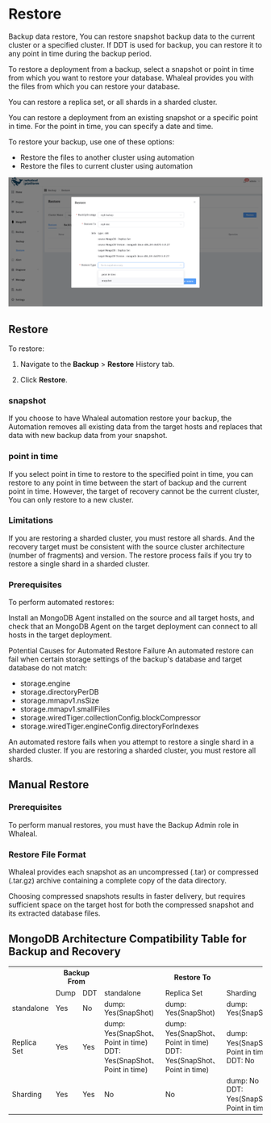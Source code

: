 # Restore

Backup data restore,  You can restore snapshot backup data to the current cluster or a specified cluster. If DDT is used for backup, you can restore it to any point in time during the backup period.

To restore a deployment from a backup, select a snapshot or point in time from which you want to restore your database. Whaleal provides you with the files from which you can restore your database.

You can restore a replica set, or all shards in a sharded cluster.

You can restore a deployment from an existing snapshot or a specific point in time. For the point in time, you can specify a date and time.


To restore your backup, use one of these options:

* Restore the files to another cluster using automation
* Restore the files to current cluster using automation

![01-Restore](../../images/whaleal-platform/07-backup-restore/02-restore/01-restore.png)

## Restore

To restore:

1. Navigate to the **Backup** > **Restore** History tab.

2. Click **Restore**.

### snapshot
If you choose to have Whaleal automation restore your backup, the Automation removes all existing data from the target hosts and replaces that data with new backup data from your snapshot.

### point in time
If you select point in time to restore to the specified point in time, you can restore to any point in time between the start of backup and the current point in time. However, the target of recovery cannot be the current cluster, You can only restore to a new cluster.

### Limitations
If you are restoring a sharded cluster, you must restore all shards. And the recovery target must be consistent with the source cluster architecture (number of fragments) and version. The restore process fails if you try to restore a single shard in a sharded cluster.

### Prerequisites
To perform automated restores:

Install an MongoDB Agent installed on the source and all target hosts, and check that an MongoDB Agent on the target deployment can connect to all hosts in the target deployment.


Potential Causes for Automated Restore Failure
An automated restore can fail when certain storage settings of the backup's database and target database do not match:

* storage.engine
* storage.directoryPerDB
* storage.mmapv1.nsSize
* storage.mmapv1.smallFiles
* storage.wiredTiger.collectionConfig.blockCompressor
* storage.wiredTiger.engineConfig.directoryForIndexes


An automated restore fails when you attempt to restore a single shard in a sharded cluster. If you are restoring a sharded cluster, you must restore all shards.

## Manual Restore
### Prerequisites
To perform manual restores, you must have the Backup Admin role in Whaleal.

### Restore File Format
Whaleal provides each snapshot as an uncompressed (.tar) or compressed (.tar.gz) archive containing a complete copy of the data directory.

Choosing compressed snapshots results in faster delivery, but requires sufficient space on the target host for both the compressed snapshot and its extracted database files.



## MongoDB Architecture Compatibility Table for Backup and Recovery

<table>
  <tr>
    <th></th>
    <th colspan="2">Backup From</th>
    <th colspan="3">Restore To</th>
  </tr>
  <tr>
    <td></td>
    <td>Dump</td>
    <td>DDT</td>
    <td>standalone</td>
    <td>Replica Set</td>
    <td>Sharding</td>
  </tr>
  <tr>
    <td>standalone</td>
    <td>Yes</td>
    <td>No</td>
    <td>dump: Yes(SnapShot)</td>
    <td>dump: Yes(SnapShot)</td>
    <td>dump: Yes(SnapShot)</td>
  </tr>
  <tr>
    <td>Replica Set</td>
    <td>Yes</td>
    <td>Yes</td>
    <td>dump: Yes(SnapShot、Point in time)<br />DDT: Yes(SnapShot、Point in time)</td>
    <td>dump: Yes(SnapShot、Point in time)<br />DDT: Yes(SnapShot、Point in time)</td>
    <td>dump: Yes(SnapShot、Point in time)<br />DDT: No</td>
  </tr>
  <tr>
    <td>Sharding</td>
    <td>Yes</td>
    <td>Yes</td>
    <td>No</td>
    <td>No</td>
    <td>dump: No<br />DDT: Yes(SnapShot、Point in time)</td>
  </tr>
</table>
